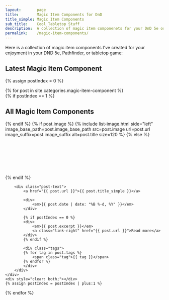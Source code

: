 ```yaml
---
layout:       page
title:        Magic Item Components for DnD
title_simple: Magic Item Components
sub_title:    Cool Tabletop Stuff
description:  A collection of magic item componenets for your DnD 5e or tabletop game
permalink:    /magic-item-components/
---
```


Here is a collection of magic item components I've created for your enjoyment in your DND 5e, Pathfinder, or tabletop game:


## Latest Magic Item Component

{% assign postIndex = 0 %}

<div class="post-list">
{% for post in site.categories.magic-item-component %}
    <div class="post-list-post">
        {% if postIndex == 1 %}
            <h2>All Magic Item Components</h2>
        {% endif %}
        {% if post.image %}
            {% include list-image.html side="left" image_base_path=post.image_base_path src=post.image url=post.url image_suffix=post.image_suffix alt=post.title size=120 %}
        {% else %}
            <div class="image-left" style="height: 120px"></div>
        {% endif %}

        <div class="post-text">
            <a href="{{ post.url }}">{{ post.title_simple }}</a>

            <div>
                <em>{{ post.date | date: "%B %-d, %Y" }}</em>
            </div>

            {% if postIndex == 0 %}
            <div>
                <em>{{ post.excerpt }}</em>
                <a class="link-right" href="{{ post.url }}">Read more</a>
            </div>
            {% endif %}

            <div class="tags">
            {% for tag in post.tags %}
                <span class="tag">{{ tag }}</span>
            {% endfor %}
            </div>
        </div>
    </div>
    <div style="clear: both;"></div>
    {% assign postIndex = postIndex | plus:1 %}
{% endfor %}
</div>